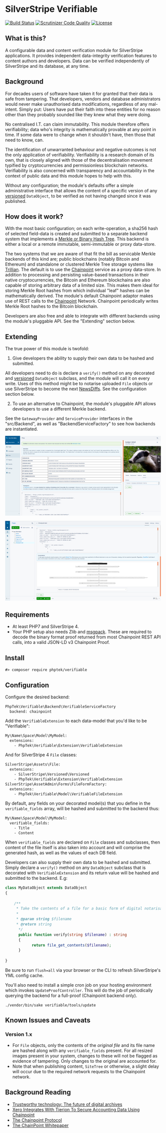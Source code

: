 # SilverStripe Verifiable

[![Build Status](https://api.travis-ci.org/phptek/silverstripe-verifiable.svg?branch=master)](https://travis-ci.org/phptek/silverstripe-verifiable)
[![Scrutinizer Code Quality](https://scrutinizer-ci.com/g/phptek/silverstripe-verifiable/badges/quality-score.png?b=master)](https://scrutinizer-ci.com/g/phptek/silverstripe-verifiable/?branch=master)
[![License](https://poser.pugx.org/phptek/verifiable/license.svg)](https://github.com/phptek/silverstripe-verifiable/blob/master/LICENSE.md)

## What is this?

A configurable data and content verification module for SilverStripe applications. It provides independent data-integrity verification features to content authors and developers. Data can be verified independently of SilverStripe and its database, at any time.

## Background

For decades users of software have taken it for granted that their data is safe from tampering. That developers, vendors and database administrators would never make unauthorised data modifications, regardless of any mal-intent. Simply put: Users have put their faith into these entities for no reason other than they probably sounded like they knew what they were doing.

No centralised I.T. can claim immutability. This module therefore offers verifiability; data who's integrity is mathematically provable at any point in time. If some data were to change when it shouldn't have, then those that need to know, can.

The identification of unwarranted behaviour and negative outcomes is not the only application of verifiability. Verifiability is a research domain of its own, that is closely aligned with those of the decentralisation movement typified by cryptocurrencies and permissionless blockchain networks. Verifiability is also concerned with transparency and accountability in the context of public data and this module hopes to help with this.

Without any configuration; the module's defaults offer a simple administrative interface that allows the content of a specific version of any [versioned](https://github.com/silverstripe/silverstripe-versioned) `DataObject`, to be verified as not having changed since it was published.

## How does it work?

With the most basic configuration; on each write-operation, a sha256 hash of selected field-data is created and submitted to a separate backend system that implements a [Merkle or Binary Hash Tree](https://en.wikipedia.org/wiki/Merkle_tree). This backend is either a local or a remote immutable, semi-immutable or proxy data-store.

The two systems that we are aware of that fit the bill as servicable Merkle backends of this kind are; public blockchains (notably Bitcoin and Ethereum) and standalone or clustered Merkle Tree storage systems like [Trillian](https://github.com/google/trillian/). The default is to use the [Chainpoint](https://chainpoint.org) service as a proxy data-store. In addition to processing and persisting value-based transactions in their native cryptocurrencies, the Bitcoin and Ethereum blockchains are also capable of storing arbitrary data of a limited size. This makes them ideal for storing Merkle Root hashes from which individual "leaf" hashes can be mathematically derived. The module's default Chainpoint adaptor makes use of REST calls to the [Chainpoint](https://chainpoint.org/) Network. Chainpoint periodically writes Merkle Root hashes to the Bitcoin blockchain.

Developers are also free and able to integrate with different backends using the module's pluggable API. See the "Extending" section below.

## Extending

The true power of this module is twofold:

 1. Give developers the ability to supply their own data to be hashed and submitted. 

All developers need to do is declare a `verify()` method on any decorated and [versioned](https://github.com/silverstripe/silverstripe-versioned) `DataObject` subclass, and the module will call it on every write. Uses of this method might be to notarise uploaded `File` objects or use SilverStripe to become the next [NewsDiffs](https://newsdiffs.org/). See the configuration section below.

 2. To use an alternative to Chainpoint, the module's pluggable API allows developers to use a different Merkle backend. 

See the `GatewayProvider` and `ServiceProvider` interfaces in the "src/Backend", as well as "BackendServiceFactory" to see how backends are instantiated.

![alt text](doc/img/screenshot-asset-admin-ss4.2.png "Screenshot from SilverStripe 4.2 asset admin")

![alt text](doc/img/screenshot-page-admin-ss4.2.png "Screenshot from SilverStripe 4.2 page admin")

## Requirements

* At least PHP7 and SilverStripe 4.
* Your PHP setup also needs Zlib and [msgpack](https://msgpack.org/). These are required to decode the binary format proof returned from most Chainpoint REST API calls, into a valid JSON-LD v3 Chainpoint Proof.

## Install

    #> composer require phptek/verifiable

## Configuration

Configure the desired backend:

```YML
PhpTek\Verifiable\Backend\VerifiableServiceFactory
  backend: chainpoint
```

Add the `VerifiableExtension` to each data-model that you'd like to be "Verifiable":

```YML
My\Name\Space\Model\MyModel:
  extensions:
    - PhpTek\Verifiable\Extension\VerifiableExtension
```

And for SilverStripe 4 `File` classes:

```YML
SilverStripe\Assets\File:
  extensions:
    - SilverStripe\Versioned\Versioned
    - PhpTek\Verifiable\Extension\VerifiableExtension
SilverStripe\AssetAdmin\Forms\FileFormFactory:
  extensions:
    - PhpTek\Verifiable\Model\VerifiableFileExtension
```

By default, any fields on your decorated model(s) that you define in the `verifiable_fields` array, will be hashed and submitted to the backend thus:

```YML
My\Name\Space\Model\MyModel:
  verifiable_fields:
    - Title
    - Content
```

When `verifiable_fields` are declared on `File` classes and subclasses, then content of the file itself is also taken into account and will comprise
the generated hash, as well as the values of each DB field.

Developers can also supply their own data to be hashed and submitted. Simply declare a `verify()` method on any `DataObject` subclass that is decorated with `VerifiableExtension`
and its return value will be hashed and submitted to the backend. E.g:

```PHP
class MyDataObject extends DataObject
{

    /**
     * Take the contents of a file for a basic form of digital notarisation.
     * 
     * @param string $filename 
     * @return string
      */ 
      public function verify(string $filename) : string
      {
            return file_get_contents($filename);
      }

}

```

Be sure to run `flush=all` via your browser or the CLI to refresh SilverStripe's YML config cache.

You'll also need to install a simple cron job on your hosting environment which invokes `UpdateProofController`. This will do the job of periodically querying the backend for a full-proof (Chainpoint backend only).

    ./vendor/bin/sake verifiable/tools/update

## Known Issues and Caveats

### Version 1.x

* For `File` objects, only the contents of the _original file_ and its file name are hashed along with any `verifiable_fields` present. For all resized images
  present in your system, changes to these will not be flagged as evidence of tampering. Only changes to the original are accounted for.
* Note that when publishing content, `SiteTree` or otherwise, a slight delay will occur due to the required network requests to the Chainpoint network.

## Background Reading

* [Trustworthy technology: The future of digital archives](https://blog.nationalarchives.gov.uk/blog/trustworthy-technology-future-digital-archives/)
* [Xero Integrates With Tierion To Secure Accounting Data Using Chainpoint](https://blog.tierion.com/2018/04/19/xero-integrates-with-tierion-to-secure-accounting-data-using-chainpoint/)
* [The Chainpoint Protocol](https://chainpoint.org/)
* [The ChainPoint Whitepaper](https://github.com/chainpoint/whitepaper/blob/master/chainpoint_white_paper.pdf)
